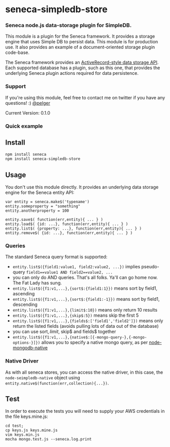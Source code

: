 # seneca-simpledb-store

### Seneca node.js data-storage plugin for SimpleDB.

This module is a plugin for the Seneca framework. It provides a
storage engine that uses Simple DB to persist data. This module is for production use.
It also provides an example of a document-oriented storage plugin code-base.

The Seneca framework provides an 
[ActiveRecord-style data storage API](http://senecajs.org/data-entities.html). 
Each supported database has a plugin, such as this one, that
provides the underlying Seneca plugin actions required for data
persistence.


### Support

If you're using this module, feel free to contact me on twitter if you
have any questions! :) [@pelger](http://twitter.com/pelger)

Current Version: 0.1.0


### Quick example

## Install

```sh
npm install seneca
npm install seneca-simpledb-store
```


## Usage

You don't use this module directly. It provides an underlying data storage engine for the Seneca entity API:

	var entity = seneca.make$('typename')
	entity.someproperty = "something"
	entity.anotherproperty = 100

	entity.save$( function(err,entity){ ... } )
	entity.load$( {id: ...}, function(err,entity){ ... } )
	entity.list$( {property: ...}, function(err,entity){ ... } )
	entity.remove$( {id: ...}, function(err,entity){ ... } )


### Queries

The standard Seneca query format is supported:

   * `entity.list$({field1:value1, field2:value2, ...})` implies pseudo-query `field1==value1 AND field2==value2, ...`
   * you can only do AND queries. That's all folks. Ya'll can go home now. The Fat Lady has sung.
   * `entity.list$({f1:v1,...},{sort$:{field1:1}})` means sort by field1, ascending
   * `entity.list$({f1:v1,...},{sort$:{field1:-1}})` means sort by field1, descending
   * `entity.list$({f1:v1,...},{limit$:10})` means only return 10 results
   * `entity.list$({f1:v1,...},{skip$:5})` means skip the first 5
   * `entity.list$({f1:v1,...},{fields$:['field1','field2']})` means only return the listed fields (avoids pulling lots of data out of the database)
   * you can use sort$, limit$, skip$ and fields$ together
   * `entity.list$({f1:v1,...},{native$:[{-mongo-query-},{-mongo-options-}]})` allows you to specify a native mongo query, as per [node-mongodb-native](http://mongodb.github.com/node-mongodb-native/markdown-docs/queries.html) 


### Native Driver

As with all seneca stores, you can access the native driver, in this case, the `node-seimpledb-native` object using `entity.native$(function(err,collection){...})`.


## Test
In order to execute the tests you will need to supply your AWS credentials in the file keys.mine.js:

	cd test;
	cp keys.js keys.mine.js
	vim keys.min.js
	mocha mongo.test.js --seneca.log.print
